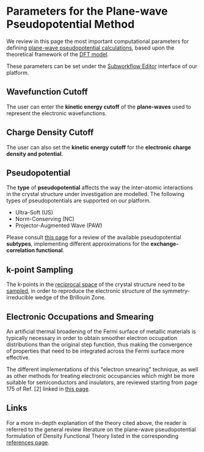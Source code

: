 # Parameters for the Plane-wave Pseudopotential Method 

We review in this page the most important computational parameters for defining [plane-wave pseudopotential calculations](overview.md), based upon the theoretical framework of the [DFT model](../../models-directory/dft/overview.md).

These parameters can be set under the [Subworkflow Editor](../../workflow-designer/subworkflow-editor/overview.md) interface of our platform.

## Wavefunction Cutoff

The user can enter the **kinetic energy cutoff** of the **plane-waves** used to represent the electronic wavefunctions. 

## Charge Density Cutoff

The user can also set the **kinetic energy cutoff** for the **electronic charge density and potential**. 

## Pseudopotential

The **type** of **pseudopotential** affects the way the inter-atomic interactions in the crystal structure under investigation are modelled. The following types of pseudopotentials are supported on our platform.

- Ultra-Soft (US)
- Norm-Conserving (NC) 
- Projector-Augmented Wave (PAW) 

Please consult [this page](../../models-directory/dft/overview.md) for a review of the available pseudopotential **subtypes**, implementing different approximations for the **exchange-correlation functional**.

## k-point Sampling

The k-points in the [reciprocal space](../../models/auxiliary-concepts/reciprocal-space.md) of the crystal structure need to be [sampled](../../models/auxiliary-concepts/reciprocal-space/sampling.md), in order to reproduce the electronic structure of the symmetry-irreducible wedge of the Brillouin Zone.

## Electronic Occupations and Smearing

An artificial thermal broadening of the Fermi surface of metallic materials is typically necessary in order to obtain smoother electron occupation distributions than the original step function,  thus making the convergence of properties that need to be integrated across the Fermi surface more effective. 

The different implementations of this "electron smearing" technique, as well as other methods for treating electronic occupancies which might be more suitable for semiconductors and insulators, are reviewed starting from page 175 of Ref. [2] linked in [this page](../../software/modeling/vasp.md).

## Links

For a more in-depth explanation of the theory cited above, the reader is referred to the general review literature on the plane-wave pseudopotential formulation of Density Functional Theory listed in the corresponding [references page](../../models-directory/dft/references.md).
